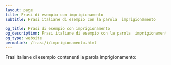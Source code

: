 ```yaml
---
layout: page
title: Frasi di esempio con imprigionamento 
subtitle: Frasi italiane di esempio con la parola  imprigionamento

og_title: Frasi di esempio con imprigionamento 
og_description: Frasi italiane di esempio con la parola  imprigionamento
og_type: website
permalink: /frasi/i/imprigionamento.html
---
```


Frasi italiane di esempio contenenti la parola imprigionamento:


